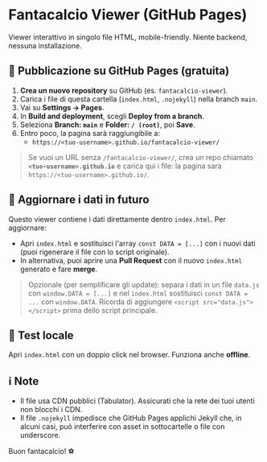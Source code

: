 # Fantacalcio Viewer (GitHub Pages)

Viewer interattivo in singolo file HTML, mobile-friendly. Niente backend, nessuna installazione.

## 🚀 Pubblicazione su GitHub Pages (gratuita)

1. **Crea un nuovo repository** su GitHub (es. `fantacalcio-viewer`).  
2. Carica i file di questa cartella (`index.html`, `.nojekyll`) nella branch `main`.
3. Vai su **Settings → Pages**.
4. In **Build and deployment**, scegli **Deploy from a branch**.
5. Seleziona **Branch: `main`** e **Folder: `/ (root)`**, poi **Save**.
6. Entro poco, la pagina sarà raggiungibile a:
   - `https://<tuo-username>.github.io/fantacalcio-viewer/`

> Se vuoi un URL senza `/fantacalcio-viewer/`, crea un repo chiamato **`<tuo-username>.github.io`** e carica qui i file: la pagina sarà `https://<tuo-username>.github.io/`.

## 🔄 Aggiornare i dati in futuro

Questo viewer contiene i dati direttamente dentro `index.html`. Per aggiornare:
- Apri `index.html` e sostituisci l'array `const DATA = [...]` con i nuovi dati (puoi rigenerare il file con lo script originale).
- In alternativa, puoi aprire una **Pull Request** con il nuovo `index.html` generato e fare **merge**.

> Opzionale (per semplificare gli update): separa i dati in un file `data.js` con `window.DATA = [...]` e nel `index.html` sostituisci `const DATA = ...` con `window.DATA`. Ricorda di aggiungere `<script src="data.js"></script>` prima dello script principale.

## 🧪 Test locale
Apri `index.html` con un doppio click nel browser. Funziona anche **offline**.

## ℹ️ Note
- Il file usa CDN pubblici (Tabulator). Assicurati che la rete dei tuoi utenti non blocchi i CDN.
- Il file `.nojekyll` impedisce che GitHub Pages applichi Jekyll che, in alcuni casi, può interferire con asset in sottocartelle o file con underscore.

Buon fantacalcio! ⚽️
